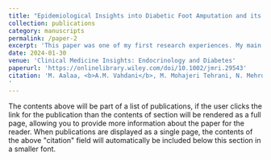 ```yaml
---
title: "Epidemiological Insights into Diabetic Foot Amputation and its Correlates: A Provincial Study"
collection: publications
category: manuscripts
permalink: /paper-2
excerpt: 'This paper was one of my first research experiences. My main role was in writing the manuscript, start to finish.'
date: 2024-01-30
venue: 'Clinical Medicine Insights: Endocrinology and Diabetes'
paperurl: 'https://onlinelibrary.wiley.com/doi/10.1002/jmri.29543'
citation: 'M. Aalaa, <b>A.M. Vahdani</b>, M. Mohajeri Tehrani, N. Mehrdad, M. Zohdirad, M. Sadati, M. Amini, S. Mehrpour, M. Ebrahimi, B. Larijani, <i>Epidemiological Insights into Diabetic Foot Amputation and its Correlates: A Provincial Study</i>, Clinical Medicine Insights: Endocrinology and Diabetes 17 (2024) 11795514241227618. https://doi.org/10.1177/11795514241227618.
'
---
```


The contents above will be part of a list of publications, if the user clicks the link for the publication than the contents of section will be rendered as a full page, allowing you to provide more information about the paper for the reader. When publications are displayed as a single page, the contents of the above "citation" field will automatically be included below this section in a smaller font.
